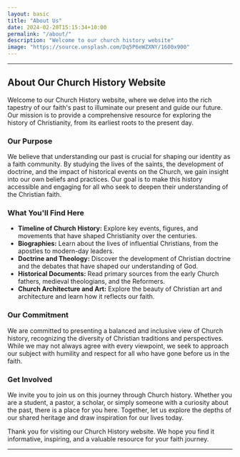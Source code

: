 ```yaml
---
layout: basic
title: "About Us"
date: 2024-02-20T15:15:34+10:00
permalink: "/about/"
description: "Welcome to our church history website"
image: "https://source.unsplash.com/Dq5P6eWZXNY/1600x900"
---
```



---

## About Our Church History Website

Welcome to our Church History website, where we delve into the rich tapestry of our faith's past to illuminate our present and guide our future. Our mission is to provide a comprehensive resource for exploring the history of Christianity, from its earliest roots to the present day.

### Our Purpose

We believe that understanding our past is crucial for shaping our identity as a faith community. By studying the lives of the saints, the development of doctrine, and the impact of historical events on the Church, we gain insight into our own beliefs and practices. Our goal is to make this history accessible and engaging for all who seek to deepen their understanding of the Christian faith.

### What You'll Find Here

- **Timeline of Church History:** Explore key events, figures, and movements that have shaped Christianity over the centuries.
- **Biographies:** Learn about the lives of influential Christians, from the apostles to modern-day leaders.
- **Doctrine and Theology:** Discover the development of Christian doctrine and the debates that have shaped our understanding of God.
- **Historical Documents:** Read primary sources from the early Church fathers, medieval theologians, and the Reformers.
- **Church Architecture and Art:** Explore the beauty of Christian art and architecture and learn how it reflects our faith.

### Our Commitment

We are committed to presenting a balanced and inclusive view of Church history, recognizing the diversity of Christian traditions and perspectives. While we may not always agree with every viewpoint, we seek to approach our subject with humility and respect for all who have gone before us in the faith.

### Get Involved

We invite you to join us on this journey through Church history. Whether you are a student, a pastor, a scholar, or simply someone with a curiosity about the past, there is a place for you here. Together, let us explore the depths of our shared heritage and draw inspiration for our lives today.

Thank you for visiting our Church History website. We hope you find it informative, inspiring, and a valuable resource for your faith journey.

---

